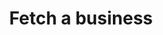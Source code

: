 ---
title: Fetch a business
excerpt: >-
  Fetch an existing business using the unique token identifier Hummingbird
  generated during creation of the business. If the business exists an object
  containing all the data for the record will be returned. If the business
  cannot be found the endpoint will return an error message with an explanation.
api:
  file: oas.json
  operationId: crm_business_get
hidden: false
---